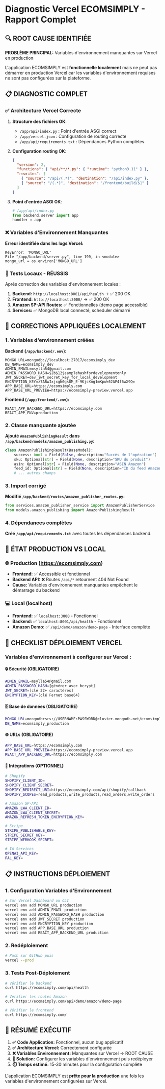 # Diagnostic Vercel ECOMSIMPLY - Rapport Complet

## 🔍 ROOT CAUSE IDENTIFIÉE

**PROBLÈME PRINCIPAL:** Variables d'environnement manquantes sur Vercel en production

L'application ECOMSIMPLY est **fonctionnelle localement** mais ne peut pas démarrer en production Vercel car les variables d'environnement requises ne sont pas configurées sur la plateforme.

## 📋 DIAGNOSTIC COMPLET

### ✅ Architecture Vercel Correcte

1. **Structure des fichiers OK**:
   - `/app/api/index.py` : Point d'entrée ASGI correct
   - `/app/vercel.json` : Configuration de routing correcte
   - `/app/api/requirements.txt` : Dépendances Python complètes

2. **Configuration routing OK**:
   ```json
   {
     "version": 2,
     "functions": { "api/**/*.py": { "runtime": "python3.11" } },
     "rewrites": [
       { "source": "/api/(.*)", "destination": "/api/index.py" },
       { "source": "/(.*)", "destination": "/frontend/build/$1" }
     ]
   }
   ```

3. **Point d'entrée ASGI OK**:
   ```python
   # /app/api/index.py
   from backend.server import app
   handler = app
   ```

### ❌ Variables d'Environnement Manquantes

**Erreur identifiée dans les logs Vercel:**
```
KeyError: 'MONGO_URL'
File "/app/backend/server.py", line 190, in <module>
mongo_url = os.environ['MONGO_URL']
```

### 🧪 Tests Locaux - RÉUSSIS

Après correction des variables d'environnement locales :

1. **Backend:** `http://localhost:8001/api/health` → ✅ 200 OK
2. **Frontend:** `http://localhost:3000/` → ✅ 200 OK  
3. **Amazon SP-API Routes:** ✅ Fonctionnelles (demo page accessible)
4. **Services:** ✅ MongoDB local connecté, scheduler démarré

## 🔧 CORRECTIONS APPLIQUÉES LOCALEMENT

### 1. Variables d'environnement créées

**Backend (`/app/backend/.env`):**
```env
MONGO_URL=mongodb://localhost:27017/ecomsimply_dev
DB_NAME=ecomsimply_dev
ADMIN_EMAIL=msylla54@gmail.com
ADMIN_PASSWORD_HASH=$2b$12$samplehashfordevelopmentonly
JWT_SECRET=dev_jwt_secret_key_for_local_development
ENCRYPTION_KEY=z7ABwIxjxgh0gs8M_E-9KjcXng1mKpwk62AF4f6wX9Q=
APP_BASE_URL=https://ecomsimply.com
APP_BASE_URL_PREVIEW=https://ecomsimply-preview.vercel.app
```

**Frontend (`/app/frontend/.env`):**
```env
REACT_APP_BACKEND_URL=https://ecomsimply.com
REACT_APP_ENV=production
```

### 2. Classe manquante ajoutée

**Ajouté `AmazonPublishingResult` dans `/app/backend/models/amazon_publishing.py`:**
```python
class AmazonPublishingResult(BaseModel):
    success: bool = Field(False, description="Succès de l'opération")
    sku: Optional[str] = Field(None, description="SKU du produit")
    asin: Optional[str] = Field(None, description="ASIN Amazon")
    feed_id: Optional[str] = Field(None, description="ID du feed Amazon")
    # ... autres champs
```

### 3. Import corrigé

**Modifié `/app/backend/routes/amazon_publisher_routes.py`:**
```python
from services.amazon_publisher_service import AmazonPublisherService
from models.amazon_publishing import AmazonPublishingResult
```

### 4. Dépendances complètes

**Créé `/app/api/requirements.txt`** avec toutes les dépendances backend.

## 📱 ÉTAT PRODUCTION VS LOCAL

### 🌐 Production (https://ecomsimply.com)

- **Frontend:** ✅ Accessible et fonctionnel
- **Backend API:** ❌ Routes `/api/*` retournent 404 Not Found
- **Cause:** Variables d'environnement manquantes empêchent le démarrage du backend

### 💻 Local (localhost)

- **Frontend:** ✅ `localhost:3000` - Fonctionnel
- **Backend:** ✅ `localhost:8001/api/health` - Fonctionnel  
- **Amazon Demo:** ✅ `/api/demo/amazon/demo-page` - Interface complète

## 🚀 CHECKLIST DÉPLOIEMENT VERCEL

### Variables d'environnement à configurer sur Vercel :

#### **🔒 Sécurité (OBLIGATOIRE)**
```bash
ADMIN_EMAIL=msylla54@gmail.com
ADMIN_PASSWORD_HASH=[générer avec bcrypt]
JWT_SECRET=[clé 32+ caractères]
ENCRYPTION_KEY=[clé Fernet base64]
```

#### **🗄️ Base de données (OBLIGATOIRE)**  
```bash
MONGO_URL=mongodb+srv://USERNAME:PASSWORD@cluster.mongodb.net/ecomsimply_production
DB_NAME=ecomsimply_production
```

#### **🌐 URLs (OBLIGATOIRE)**
```bash
APP_BASE_URL=https://ecomsimply.com
APP_BASE_URL_PREVIEW=https://ecomsimply-preview.vercel.app
REACT_APP_BACKEND_URL=https://ecomsimply.com
```

#### **🛒 Intégrations (OPTIONNEL)**
```bash
# Shopify
SHOPIFY_CLIENT_ID=
SHOPIFY_CLIENT_SECRET=
SHOPIFY_REDIRECT_URI=https://ecomsimply.com/api/shopify/callback
SHOPIFY_SCOPES=read_products,write_products,read_orders,write_orders

# Amazon SP-API  
AMAZON_LWA_CLIENT_ID=
AMAZON_LWA_CLIENT_SECRET=
AMAZON_REFRESH_TOKEN_ENCRYPTION_KEY=

# Stripe
STRIPE_PUBLISHABLE_KEY=
STRIPE_SECRET_KEY=
STRIPE_WEBHOOK_SECRET=

# IA Services
OPENAI_API_KEY=
FAL_KEY=
```

## 📋 INSTRUCTIONS DÉPLOIEMENT

### 1. Configuration Variables d'Environnement

```bash
# Sur Vercel Dashboard ou CLI
vercel env add MONGO_URL production
vercel env add ADMIN_EMAIL production  
vercel env add ADMIN_PASSWORD_HASH production
vercel env add JWT_SECRET production
vercel env add ENCRYPTION_KEY production
vercel env add APP_BASE_URL production
vercel env add REACT_APP_BACKEND_URL production
```

### 2. Redéploiement

```bash
# Push sur GitHub puis
vercel --prod
```

### 3. Tests Post-Déploiement

```bash
# Vérifier le backend
curl https://ecomsimply.com/api/health

# Vérifier les routes Amazon
curl https://ecomsimply.com/api/demo/amazon/demo-page

# Vérifier le frontend  
curl https://ecomsimply.com/
```

## 🎯 RÉSUMÉ EXÉCUTIF

1. **✅ Code Application:** Fonctionnel, aucun bug applicatif
2. **✅ Architecture Vercel:** Correctement configurée
3. **❌ Variables Environnement:** Manquantes sur Vercel → ROOT CAUSE  
4. **🔧 Solution:** Configurer les variables d'environnement puis redéployer
5. **⏱️ Temps estimé:** 15-30 minutes pour la configuration complète

L'application ECOMSIMPLY est **prête pour la production** une fois les variables d'environnement configurées sur Vercel.